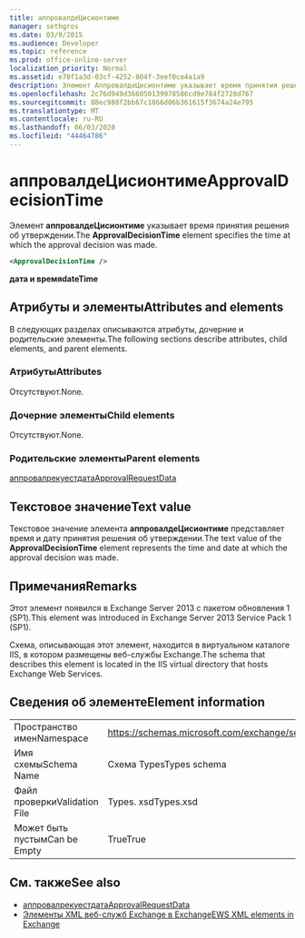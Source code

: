 ```yaml
---
title: аппровалдеЦисионтиме
manager: sethgros
ms.date: 03/9/2015
ms.audience: Developer
ms.topic: reference
ms.prod: office-online-server
localization_priority: Normal
ms.assetid: e70f1a3d-03cf-4252-804f-3eef0ce4a1a9
description: Элемент АппровалдеЦисионтиме указывает время принятия решения об утверждении.
ms.openlocfilehash: 2c76d949d366050139978586cd9e784f2728d767
ms.sourcegitcommit: 88ec988f2bb67c1866d06b361615f3674a24e795
ms.translationtype: MT
ms.contentlocale: ru-RU
ms.lasthandoff: 06/03/2020
ms.locfileid: "44464786"
---
```

# <a name="approvaldecisiontime"></a><span data-ttu-id="182c2-103">аппровалдеЦисионтиме</span><span class="sxs-lookup"><span data-stu-id="182c2-103">ApprovalDecisionTime</span></span>

<span data-ttu-id="182c2-104">Элемент **аппровалдеЦисионтиме** указывает время принятия решения об утверждении.</span><span class="sxs-lookup"><span data-stu-id="182c2-104">The **ApprovalDecisionTime** element specifies the time at which the approval decision was made.</span></span> 
  
```XML
<ApprovalDecisionTime />
```

 <span data-ttu-id="182c2-105">**дата и время**</span><span class="sxs-lookup"><span data-stu-id="182c2-105">**dateTime**</span></span>
## <a name="attributes-and-elements"></a><span data-ttu-id="182c2-106">Атрибуты и элементы</span><span class="sxs-lookup"><span data-stu-id="182c2-106">Attributes and elements</span></span>

<span data-ttu-id="182c2-107">В следующих разделах описываются атрибуты, дочерние и родительские элементы.</span><span class="sxs-lookup"><span data-stu-id="182c2-107">The following sections describe attributes, child elements, and parent elements.</span></span>
  
### <a name="attributes"></a><span data-ttu-id="182c2-108">Атрибуты</span><span class="sxs-lookup"><span data-stu-id="182c2-108">Attributes</span></span>

<span data-ttu-id="182c2-109">Отсутствуют.</span><span class="sxs-lookup"><span data-stu-id="182c2-109">None.</span></span>
  
### <a name="child-elements"></a><span data-ttu-id="182c2-110">Дочерние элементы</span><span class="sxs-lookup"><span data-stu-id="182c2-110">Child elements</span></span>

<span data-ttu-id="182c2-111">Отсутствуют.</span><span class="sxs-lookup"><span data-stu-id="182c2-111">None.</span></span>
  
### <a name="parent-elements"></a><span data-ttu-id="182c2-112">Родительские элементы</span><span class="sxs-lookup"><span data-stu-id="182c2-112">Parent elements</span></span>

[<span data-ttu-id="182c2-113">аппровалрекуестдата</span><span class="sxs-lookup"><span data-stu-id="182c2-113">ApprovalRequestData</span></span>](approvalrequestdata.md)
  
## <a name="text-value"></a><span data-ttu-id="182c2-114">Текстовое значение</span><span class="sxs-lookup"><span data-stu-id="182c2-114">Text value</span></span>

<span data-ttu-id="182c2-115">Текстовое значение элемента **аппровалдеЦисионтиме** представляет время и дату принятия решения об утверждении.</span><span class="sxs-lookup"><span data-stu-id="182c2-115">The text value of the **ApprovalDecisionTime** element represents the time and date at which the approval decision was made.</span></span> 
  
## <a name="remarks"></a><span data-ttu-id="182c2-116">Примечания</span><span class="sxs-lookup"><span data-stu-id="182c2-116">Remarks</span></span>

<span data-ttu-id="182c2-117">Этот элемент появился в Exchange Server 2013 с пакетом обновления 1 (SP1).</span><span class="sxs-lookup"><span data-stu-id="182c2-117">This element was introduced in Exchange Server 2013 Service Pack 1 (SP1).</span></span>
  
<span data-ttu-id="182c2-118">Схема, описывающая этот элемент, находится в виртуальном каталоге IIS, в котором размещены веб-службы Exchange.</span><span class="sxs-lookup"><span data-stu-id="182c2-118">The schema that describes this element is located in the IIS virtual directory that hosts Exchange Web Services.</span></span>
  
## <a name="element-information"></a><span data-ttu-id="182c2-119">Сведения об элементе</span><span class="sxs-lookup"><span data-stu-id="182c2-119">Element information</span></span>

|||
|:-----|:-----|
|<span data-ttu-id="182c2-120">Пространство имен</span><span class="sxs-lookup"><span data-stu-id="182c2-120">Namespace</span></span>  <br/> |https://schemas.microsoft.com/exchange/services/2006/types  <br/> |
|<span data-ttu-id="182c2-121">Имя схемы</span><span class="sxs-lookup"><span data-stu-id="182c2-121">Schema Name</span></span>  <br/> |<span data-ttu-id="182c2-122">Схема Types</span><span class="sxs-lookup"><span data-stu-id="182c2-122">Types schema</span></span>  <br/> |
|<span data-ttu-id="182c2-123">Файл проверки</span><span class="sxs-lookup"><span data-stu-id="182c2-123">Validation File</span></span>  <br/> |<span data-ttu-id="182c2-124">Types. xsd</span><span class="sxs-lookup"><span data-stu-id="182c2-124">Types.xsd</span></span>  <br/> |
|<span data-ttu-id="182c2-125">Может быть пустым</span><span class="sxs-lookup"><span data-stu-id="182c2-125">Can be Empty</span></span>  <br/> |<span data-ttu-id="182c2-126">True</span><span class="sxs-lookup"><span data-stu-id="182c2-126">True</span></span>  <br/> |
   
## <a name="see-also"></a><span data-ttu-id="182c2-127">См. также</span><span class="sxs-lookup"><span data-stu-id="182c2-127">See also</span></span>

- [<span data-ttu-id="182c2-128">аппровалрекуестдата</span><span class="sxs-lookup"><span data-stu-id="182c2-128">ApprovalRequestData</span></span>](approvalrequestdata.md)
- [<span data-ttu-id="182c2-129">Элементы XML веб-служб Exchange в Exchange</span><span class="sxs-lookup"><span data-stu-id="182c2-129">EWS XML elements in Exchange</span></span>](ews-xml-elements-in-exchange.md)

